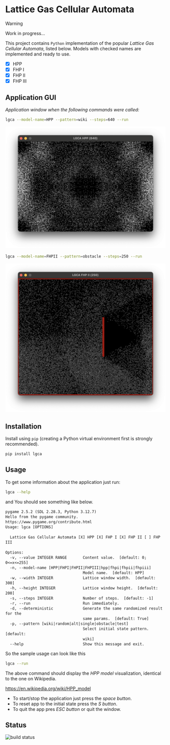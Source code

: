 # Lattice Gas Cellular Automata

> [!WARNING]
> Work in progress...

This project contains `Python` implementation of the popular *Lattice Gas Cellular Automata*, listed below.
Models with checked names are implemented and ready to use.

* [X] HPP
* [X] FHP I
* [X] FHP II
* [X] FHP III

## Application GUI

*Application window when the following commands were called:*

```bash
lgca --model-name=HPP --pattern=wiki --steps=640 --run
```

![HPP, obstacle, step 250 <](docs/images/hpp-obstacle-step-250.png)

```bash
lgca --model-name=FHPII --pattern=obstacle --steps=250 --run
```

![FHP II, obstacle, step 250 <](docs/images/fhp-ii-obstacle-step-250.png)

## Installation

Install using `pip` (creating a Python virtual environment first is strongly recommended).

```bash
pip install lgca
```

## Usage

To get some information about the application just run:

```bash
lgca --help
```

and You should see something like below.

```text
pygame 2.5.2 (SDL 2.28.3, Python 3.12.7)
Hello from the pygame community. https://www.pygame.org/contribute.html
Usage: lgca [OPTIONS]

  Lattice Gas Cellular Automata [X] HPP [X] FHP I [X] FHP II [ ] FHP III

Options:
  -v, --value INTEGER RANGE       Content value.  [default: 0; 0<=x<=255]
  -n, --model-name [HPP|FHPI|FHPII|FHPIII|hpp|fhpi|fhpii|fhpiii]
                                  Model name.  [default: HPP]
  -w, --width INTEGER             Lattice window width.  [default: 300]
  -h, --height INTEGER            Lattice window height.  [default: 200]
  -s, --steps INTEGER             Number of steps.  [default: -1]
  -r, --run                       Run immediately.
  -d, --deterministic             Generate the same randomized result for the
                                  same params.  [default: True]
  -p, --pattern [wiki|random|alt|single|obstacle|test]
                                  Select initial state pattern.  [default:
                                  wiki]
  --help                          Show this message and exit.
```

So the sample usage can look like this

```bash
lgca --run
```

The above command should display the *HPP model* visualization, identical to the one on Wikipedia.

<https://en.wikipedia.org/wiki/HPP_model>

* To start/stop the application just press the *space button*.
* To reset app to the initial state press the *S button*.
* To quit the app pres *ESC button* or quit the window.

## Status

![build status](https://github.com/siciarek/lgca/actions/workflows/python-app.yml/badge.svg)
